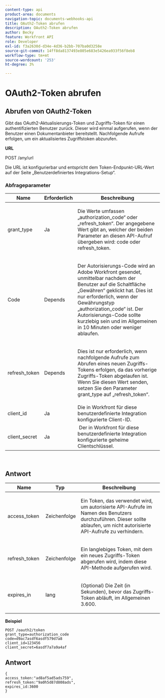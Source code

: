 ```yaml
---
content-type: api
product-area: documents
navigation-topic: documents-webhooks-api
title: OAuth2-Token abrufen
description: OAuth2-Token abrufen
author: Becky
feature: Workfront API
role: Developer
exl-id: f3a2630d-d34e-4d36-b2bb-707ba0d3258e
source-git-commit: 14ff8da8137493e805e683e5426ea933f56f8eb8
workflow-type: tm+mt
source-wordcount: '253'
ht-degree: 3%

---
```



# OAuth2-Token abrufen

## Abrufen von OAuth2-Token

Gibt das OAuth2-Aktualisierungs-Token und Zugriffs-Token für einen authentifizierten Benutzer zurück. Dieser wird einmal aufgerufen, wenn der Benutzer einen Dokumentanbieter bereitstellt. Nachfolgende Aufrufe erfolgen, um ein aktualisiertes Zugriffstoken abzurufen.

**URL**

POST /any/url

Die URL ist konfigurierbar und entspricht dem Token-Endpunkt-URL-Wert auf der Seite „Benutzerdefiniertes Integrations-Setup“.

### Abfrageparameter

<table style="table-layout:auto">
 <col>
 <col>
 <col>
 <thead>
  <tr>
   <th>Name</th>
   <th>Erforderlich</th>
   <th>Beschreibung</th>
  </tr>
 </thead>
 <tbody>
  <tr>
   <td>grant_type</td>
   <td>Ja</td>
   <td><p>Die Werte umfassen „authorization_code“ oder „refresh_token“. Der angegebene Wert gibt an, welcher der beiden Parameter an diesen API-Aufruf übergeben wird: code oder refresh_token.</p></td>
  </tr>
  <tr>
   <td>Code</td>
   <td>Depends</td>
   <td><p>Der Autorisierungs-Code wird an Adobe Workfront gesendet, unmittelbar nachdem der Benutzer auf die Schaltfläche „Gewähren“ geklickt hat. Dies ist nur erforderlich, wenn der Gewährungstyp „authorization_code“ ist. Der Autorisierungs-Code sollte kurzlebig sein und im Allgemeinen in 10 Minuten oder weniger ablaufen.</p></td>
  </tr>
  <tr>
   <td>refresh_token</td>
   <td>Depends</td>
   <td><p>Dies ist nur erforderlich, wenn nachfolgende Aufrufe zum Abrufen eines neuen Zugriffs-Tokens erfolgen, da das vorherige Zugriffs-Token abgelaufen ist. Wenn Sie diesen Wert senden, setzen Sie den Parameter grant_type auf „refresh_token“.</p></td>
  </tr>
  <tr>
   <td>client_id</td>
   <td>Ja</td>
   <td>Die in Workfront für diese benutzerdefinierte Integration konfigurierte Client-ID.</td>
  </tr>
  <tr>
   <td>client_secret</td>
   <td>Ja</td>
   <td> Der in Workfront für diese benutzerdefinierte Integration konfigurierte geheime Clientschlüssel.</td>
  </tr>
 </tbody>
</table>

 

## Antwort

<table style="table-layout:auto">
 <col>
 <col>
 <col>
 <thead>
  <tr>
   <th>Name</th>
   <th>Typ </th>
   <th>Beschreibung</th>
  </tr>
 </thead>
 <tbody>
  <tr>
   <td>access_token </td>
   <td>Zeichenfolge</td>
   <td><p>Ein Token, das verwendet wird, um autorisierte API-Aufrufe im Namen des Benutzers durchzuführen. Dieser sollte ablaufen, um nicht autorisierte API-Aufrufe zu verhindern.</p></td>
  </tr>
  <tr>
   <td>refresh_token </td>
   <td>Zeichenfolge</td>
   <td><p>Ein langlebiges Token, mit dem ein neues Zugriffs-Token abgerufen wird, indem diese API-Methode aufgerufen wird.</p></td>
  </tr>
  <tr>
   <td>expires_in </td>
   <td>lang</td>
   <td><p>(Optional) Die Zeit (in Sekunden), bevor das Zugriffs-Token abläuft, im Allgemeinen 3.600.</p></td>
  </tr>
 </tbody>
</table>

**Beispiel**

```
POST /oauth2/token
grant_type=authorization_code
code=d9ac7asdf6asdf579d7a8
client_id=123456
client_secret=6asdf7a7a9a4af
```

## Antwort

```
{
access_token:"ad8af5ad5ads759",
refresh_token:"9a0h5d87d808ads",
expires_id:3600
}
```
